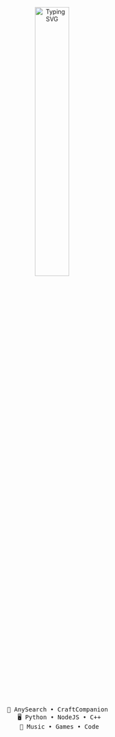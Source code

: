 <div align="center">
  <a href="https://git.io/typing-svg"><img src="https://readme-typing-svg.herokuapp.com?font=Paytone+One&size=30&pause=100&color=F74949&center=true&random=false&width=435&lines=French+developer;17+years+old;Future+student+at+Epitech" alt="Typing SVG" width="40%" /> </a>

  <br><br>
<pre>
    👑 AnySearch • CraftCompanion 
    🖥️ Python • NodeJS • C++
    💫 Music • Games • Code
</pre>
</div>
